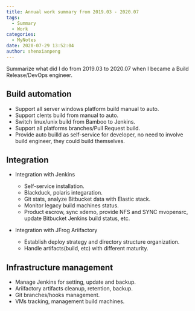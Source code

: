 ```yaml
---
title: Annual work summary from 2019.03 - 2020.07
tags:
  - Summary
  - Work
categories:
  - MyNotes
date: 2020-07-29 13:52:04
author: shenxianpeng
---
```


Summarize what did I do from 2019.03 to 2020.07 when I became a Build Release/DevOps engineer.

## Build automation

* Support all server windows platform build manual to auto.
* Support clents build from manual to auto.
* Switch linux/unix build from Bamboo to Jenkins.
* Support all platforms branches/Pull Request build.
* Provide auto builld as self-service for developer, no need to involve build engineer, they could build themselves.

## Integration

* Integration with Jenkins

  * Self-service installation.
  * Blackduck, polaris integaration.
  * Git stats, analyze Bitbucket data with Elastic stack.
  * Monitor legacy build machines status.
  * Product escrow, sync xdemo, provide NFS and SYNC mvopensrc, update Bitbucket Jenkins build status, etc.
 
* Integration with JFrog Ariifactory

  * Establish deploy strategy and directory structure organization.
  * Handle artifacts(build, etc) with different maturity.

## Infrastructure management

* Manage Jenkins for setting, update and backup.
* Ariifactory artifacts cleanup, retention, backup.
* Git branches/hooks management.
* VMs tracking, management build machines.

